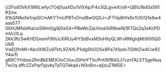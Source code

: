 U2FsdGVkX186ILwfycTOdj1uaXDu1VlXAp/F4x3QLgvwX/o6+QBVJNdGs581R2mx
81bQN8eXe1njaSCmAKYTmUPBToOnsIBwQQSJ+JFTHpBhfs9x1U0/Q1e8w4aaa577
0XhUMfsblKaUsSWm0jg9jGeS4+PBeWcZaUVod/kR9bwNj1KTQs2q3sKcPDmVcOLq
2Kk3ft/3wKHDSxemF90UcXiRUy4IYSbBvxM3oHlIyQLWrvRNIgIdjM/60l5Q0UbR
VwD2fnMI+AbclXWZu97ktL9ZAifLP1idgShOOSx8Pa741pdv7QWtZw4Cw92Y4wTt
gR9CYHdsw2RmBkEMEK3oCVsxJSlHnYT1o/Pnf/KfBASJ7xznTAL5TSgeNuq7w//q
affc2ZsPqrFpjvbyTpTQTekqd+N0o6in+qIjzuZ1MGE=
